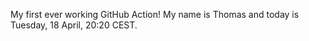 My first ever working GitHub Action!
My name is Thomas and today is Tuesday, 18 April, 20:20 CEST. 
